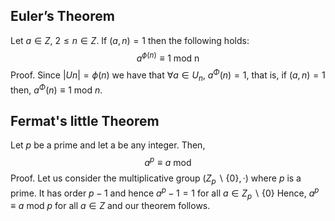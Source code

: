 
## Euler’s Theorem
Let $a ∈ Z$, $2 ≤ n ∈ Z$. If $(a, n) = 1$ then the following holds:
$$a^{\phi(n)} ≡ 1 \text{ mod n}$$
Proof. Since $|Un | = \phi(n)$ we have that $∀a ∈ U_n$, $a^Φ(n) = 1$, that is, if
$(a, n) = 1$ then, $a^Φ(n) ≡ 1$ mod $n$.

## Fermat's little Theorem
Let $p$ be a prime and let a be any integer. Then,
$$a^p ≡ a \text{ mod  }$$
Proof. 
Let us consider the multiplicative group $(Z_p \backslash \{0\}, ·)$ where $p$ is a prime. It has order $p − 1$ and hence $a^p−1 = 1$ for all $a ∈ Z_p \backslash \{0\}$
Hence, $a^p ≡ a$ mod $p$ for all $a ∈ Z$ and our theorem follows.